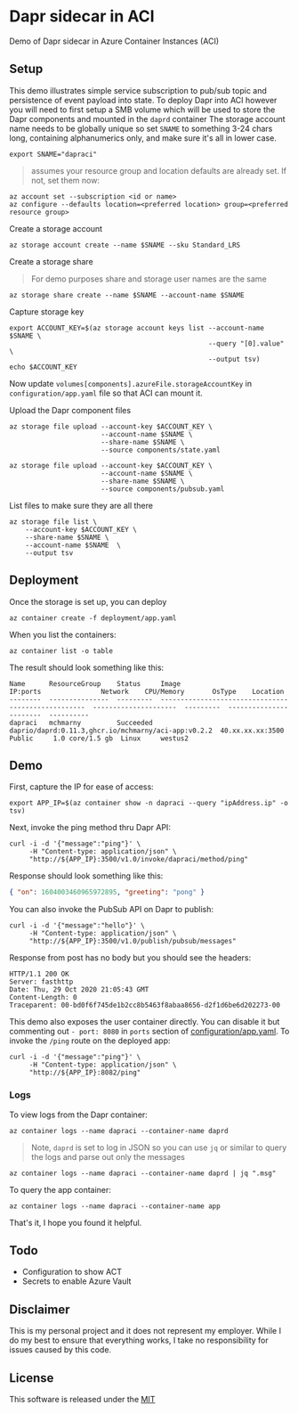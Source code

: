 # Dapr sidecar in ACI

Demo of Dapr sidecar in Azure Container Instances (ACI)

## Setup 

This demo illustrates simple service subscription to pub/sub topic and persistence of event payload into state. To deploy Dapr into ACI however you will need to first setup a SMB volume which will be used to store the Dapr components and mounted in the `daprd` container The storage account name needs to be globally unique so set `SNAME` to something 3-24 chars long, containing alphanumerics only, and make sure it's all in lower case.

```shell
export SNAME="dapraci"
```

> assumes your resource group and location defaults are already set. If not, set them now:

```shell
az account set --subscription <id or name>
az configure --defaults location=<preferred location> group=<preferred resource group>
```


Create a storage account

```shell
az storage account create --name $SNAME --sku Standard_LRS
```

Create a storage share

> For demo purposes share and storage user names are the same 

```shell
az storage share create --name $SNAME --account-name $SNAME
```

Capture storage key 

```shell
export ACCOUNT_KEY=$(az storage account keys list --account-name $SNAME \
                                                  --query "[0].value" \
                                                  --output tsv)
echo $ACCOUNT_KEY
```

Now update `volumes[components].azureFile.storageAccountKey` in `configuration/app.yaml` file so that ACI can mount it.

Upload the Dapr component files

```shell
az storage file upload --account-key $ACCOUNT_KEY \
                       --account-name $SNAME \
                       --share-name $SNAME \
                       --source components/state.yaml

az storage file upload --account-key $ACCOUNT_KEY \
                       --account-name $SNAME \
                       --share-name $SNAME \
                       --source components/pubsub.yaml
```

List files to make sure they are all there

```shell
az storage file list \
    --account-key $ACCOUNT_KEY \
    --share-name $SNAME \
    --account-name $SNAME  \
    --output tsv
```

## Deployment 

Once the storage is set up, you can deploy

```shell
az container create -f deployment/app.yaml
```

When you list the containers:

```shell
az container list -o table
```

The result should look something like this:

```shell
Name      ResourceGroup    Status     Image                                                IP:ports               Network    CPU/Memory       OsType    Location
--------  ---------------  ---------  ---------------------------------------------------  ---------------------  ---------  ---------------  --------  ----------
dapraci   mchmarny         Succeeded  daprio/daprd:0.11.3,ghcr.io/mchmarny/aci-app:v0.2.2  40.xx.xx.xx:3500       Public     1.0 core/1.5 gb  Linux     westus2
```

## Demo

First, capture the IP for ease of access:

```shell
export APP_IP=$(az container show -n dapraci --query "ipAddress.ip" -o tsv)
```

Next, invoke the ping method thru Dapr API:

```shell
curl -i -d '{"message":"ping"}' \
     -H "Content-type: application/json" \
     "http://${APP_IP}:3500/v1.0/invoke/dapraci/method/ping"
```

Response should look something like this:

```json
{ "on": 1604003460965972895, "greeting": "pong" }
```

You can also invoke the PubSub API on Dapr to publish:

```shell
curl -i -d '{"message":"hello"}' \
     -H "Content-type: application/json" \
     "http://${APP_IP}:3500/v1.0/publish/pubsub/messages"
```

Response from post has no body but you should see the headers:

```shell
HTTP/1.1 200 OK
Server: fasthttp
Date: Thu, 29 Oct 2020 21:05:43 GMT
Content-Length: 0
Traceparent: 00-bd0f6f745de1b2cc8b5463f8abaa8656-d2f1d6be6d202273-00
```

This demo also exposes the user container directly. You can disable it but commenting out `- port: 8080` in `ports` section of [configuration/app.yaml](configuration/app.yaml). To invoke the `/ping` route on the deployed app: 

```shell
curl -i -d '{"message":"ping"}' \
     -H "Content-type: application/json" \
     "http://${APP_IP}:8082/ping"
```

### Logs

To view logs from the Dapr container:

```shell
az container logs --name dapraci --container-name daprd
```

> Note, `daprd` is set to log in JSON so you can use `jq` or similar to query the logs and parse out only the messages

```shell
az container logs --name dapraci --container-name daprd | jq ".msg"
```

To query the app container:

```shell
az container logs --name dapraci --container-name app
```

That's it, I hope you found it helpful. 

## Todo

* Configuration to show ACT
* Secrets to enable Azure Vault 

## Disclaimer

This is my personal project and it does not represent my employer. While I do my best to ensure that everything works, I take no responsibility for issues caused by this code.

## License

This software is released under the [MIT](../LICENSE)
